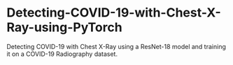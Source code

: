 # Detecting-COVID-19-with-Chest-X-Ray-using-PyTorch
Detecting COVID-19 with Chest X-Ray using a ResNet-18 model and training it on a COVID-19 Radiography dataset.
